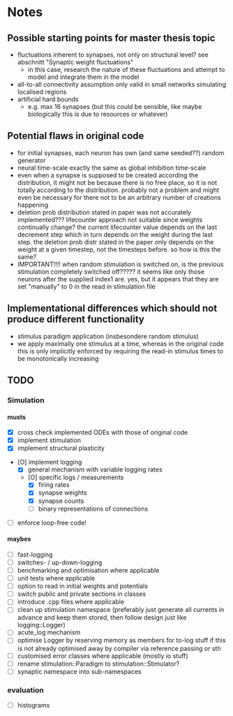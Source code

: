# Notes

## Possible starting points for master thesis topic
- fluctuations inherent to synapses, not only on structural level? see
  abschnitt "Synaptic weight fluctuations"
    - in this case, research the nature of these fluctuations and attempt to
      model and integrate them in the model
- all-to-all connectivity assumption only valid in small networks simulating
  localised regions
- artificial hard bounds
    - e.g. max 16 synapses (but this could be sensible, like maybe biologically
      this is due to resources or whatever)

## Potential flaws in original code
- for initial synapses, each neuron has own (and same seeded??) random
  generator
- neural time-scale exactly the same as global inhibition time-scale
- even when a synapse is supposed to be created according the distribution, it
  might not be because there is no free place, so it is not totally according
  to the distribution. probably not a problem and might even be necessary for
  there not to be an arbitrary number of creations happening
- deletion prob distribution stated in paper was not accurately implemented???
  lifecounter approach not suitable since weights continually change? the
  current lifecounter value depends on the last decrement step which in turn
  depends on the weight during the last step. the deletion prob distr stated in
  the paper only depends on the weight at a given timestep, not the timesteps
  before. so how is this the same?
- IMPORTANT!!!! when random stimulation is switched on, is the previous
  stimulation completely switched off????? it seems like only those neurons
  after the supplied index1 are. yes, but it appears that they are set
  "manually" to 0 in the read in stimulation file
  
## Implementational differences which should not produce different functionality
- stimulus paradigm application (insbesondere random stimulus)
- we apply maximally one stimulus at a time, whereas in the original code this
  is only implicitly enforced by requiring the read-in stimulus times to be
  monotonically increasing
  
## TODO
### Simulation
#### musts
- [X] cross check implemented ODEs with those of original code
- [X] implement stimulation
- [X] implement structural plasticity
- [O] implement logging
  - [X] general mechanism with variable logging rates
  - [O] specific logs / measurements
    - [X] firing rates
    - [X] synapse weights
    - [X] synapse counts
    - [ ] binary representations of connections
- [ ] enforce loop-free code!

#### maybes
- [ ] fast-logging
- [ ] switches- / up-down-logging
- [ ] benchmarking and optimisation where applicable
- [ ] unit tests where applicable
- [ ] option to read in initial weights and potentials
- [ ] switch public and private sections in classes
- [ ] introduce .cpp files where applicable
- [ ] clean up stimulation namespace (preferably just generate all currents in
      advance and keep them stored, then follow design just like
      logging::Logger)
- [ ] acute_log mechanism
- [ ] optimise Logger by reserving memory as members for to-log stuff if this
      is not already optimised away by compiler via reference passing or sth
- [ ] customised error classes where applicable (mostly io stuff)
- [ ] rename stimulation::Paradigm to stimulation::Stimulator?
- [ ] synaptic namespace into sub-namespaces

### evaluation
- [ ] histograms

